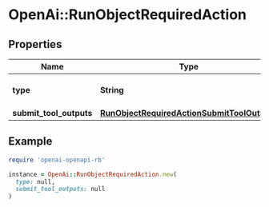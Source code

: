 # OpenAi::RunObjectRequiredAction

## Properties

| Name | Type | Description | Notes |
| ---- | ---- | ----------- | ----- |
| **type** | **String** | For now, this is always &#x60;submit_tool_outputs&#x60;. |  |
| **submit_tool_outputs** | [**RunObjectRequiredActionSubmitToolOutputs**](RunObjectRequiredActionSubmitToolOutputs.md) |  |  |

## Example

```ruby
require 'openai-openapi-rb'

instance = OpenAi::RunObjectRequiredAction.new(
  type: null,
  submit_tool_outputs: null
)
```

